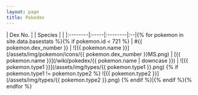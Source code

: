 ```yaml
---
layout: page
title: Pokedex
---
```




| Dex No. |      | Species |   |
|:--------|:-----|:--------|:--|{% for pokemon in site.data.basestats %}{% if pokemon.id < 721 %}
| #{{ pokemon.dex_number }} | ![{{ pokemon.name }}](/assets/img/pokemon/icons/{{ pokemon.dex_number }}MS.png) | [{{ pokemon.name }}](/wiki/pokedex/{{ pokemon.name | downcase }}) | ![{{ pokemon.type1 }}](/assets/img/types/{{ pokemon.type1 }}.png) {% if pokemon.type1 != pokemon.type2 %} ![{{ pokemon.type2 }}](/assets/img/types/{{ pokemon.type2 }}.png) {% endif %}|{% endif %}{% endfor %}